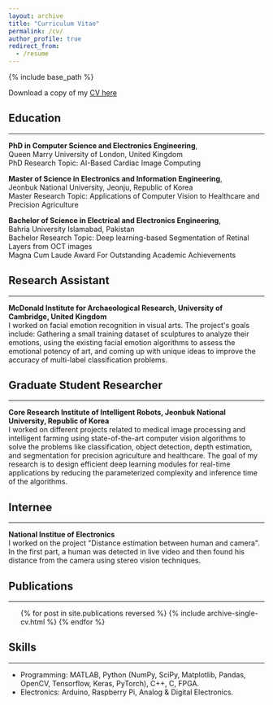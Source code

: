 ```yaml
---
layout: archive
title: "Curriculum Vitae"
permalink: /cv/
author_profile: true
redirect_from:
  - /resume
---
```


{% include base_path %}

Download a copy of my [CV here](https://drive.google.com/file/d/1RUT6KXiYYbndvvEK6RYPvRp7BhS2LX1Q/view?usp=sharing)

## Education
-----------------------
**PhD in Computer Science and Electronics Engineering**,<br>
Queen Marry University of London, United Kingdom<br>
PhD Research Topic: AI-Based Cardiac Image Computing<br>

**Master of Science in Electronics and Information Engineering**,<br>
Jeonbuk National University, Jeonju, Republic of Korea<br>
Master Research Topic: Applications of Computer Vision to Healthcare and Precision Agriculture <br>

**Bachelor of Science in Electrical and Electronics Engineering**,<br>
Bahria University Islamabad, Pakistan<br>
Bachelor Research Topic: Deep learning-based Segmentation of Retinal Layers from OCT images<br>
Magna Cum Laude Award For Outstanding Academic Achievements<br>

## Research Assistant
-----------------------
**McDonald Institute for Archaeological Research, University of Cambridge, United Kingdom**<br>
I worked on facial emotion recognition in visual arts. The project's goals include: Gathering a small training dataset of sculptures to analyze their emotions, using the existing facial emotion algorithms to assess the emotional potency of art, and coming up with unique ideas to improve the accuracy of multi-label classification problems.

## Graduate Student Researcher
-----------------------
**Core Research Institute of Intelligent Robots, Jeonbuk National University, Republic of Korea**<br>
I worked on different projects related to medical image processing and intelligent farming using state-of-the-art computer vision
algorithms to solve the problems like classification, object detection, depth estimation, and segmentation for precision agriculture
and healthcare. The goal of my research is to design efficient deep learning modules for real-time applications by reducing the
parameterized complexity and inference time of the algorithms.

## Internee 
-----------------------
**National Institue of Electronics**<br>
  I worked on the project "Distance estimation between human and camera". In the first part, a human was detected in live video and then found his distance from the camera using stereo vision techniques.
## Publications
-----------------------
  <ul>{% for post in site.publications reversed %}
    {% include archive-single-cv.html %}
  {% endfor %}</ul>
    

## Skills
-----------------------
* Programming: MATLAB, Python (NumPy, SciPy, Matplotlib, Pandas, OpenCV, Tensorflow, Keras, PyTorch), C++, C, FPGA.
* Electronics: Arduino, Raspberry Pi, Analog & Digital Electronics.

